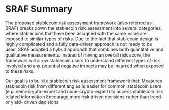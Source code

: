 # SRAF Summary
The proposed stablecoin risk assessment framework (also referred as SRAF) breaks down the stablecoin risk assessment into several categories, where stablecoins that have been assigned with the same value are exposed to similar types of risks. Due to the fact that stablecoin design is highly complicated and a fully data-driven approach is not ready to be used, SRAF adopted a hybrid approach that combines both quantitative and qualitative measurements. Instead of having an overall risk score, the framework will allow stablecoin users to understand different types of risk involved and any potential negative impacts may be incurred when exposed to these risks.

Our goal is to build a stablecoin risk assessment framework that:
Measures stablecoin risk from different angles
Is easier for common stablecoin users (e.g. semi-crypto-expert and none-crypto-expert) to access stablecoin risk related information
Encourage more risk driven decisions rather than trend- or yield- driven decisions

